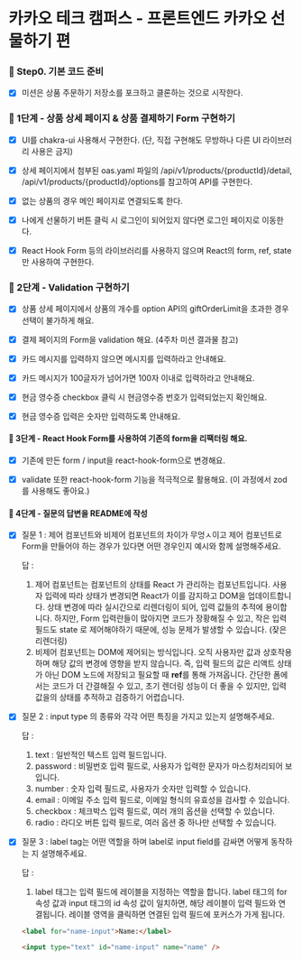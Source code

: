 # 카카오 테크 캠퍼스 - 프론트엔드 카카오 선물하기 편

### 🚀 Step0. 기본 코드 준비

- [x] 미션은 상품 주문하기 저장소를 포크하고 클론하는 것으로 시작한다.

### 🚀 1단계 - 상품 상세 페이지 & 상품 결제하기 Form 구현하기

- [x] UI를 chakra-ui 사용해서 구현한다. (단, 직접 구현해도 무방하나 다른 UI 라이브러리 사용은 금지)

- [x] 상세 페이지에서 첨부된 oas.yaml 파일의 /api/v1/products/{productId}/detail, /api/v1/products/{productId}/options를 참고하여 API를 구현한다.

- [x] 없는 상품의 경우 메인 페이지로 연결되도록 한다.

- [x] 나에게 선물하기 버튼 클릭 시 로그인이 되어있지 않다면 로그인 페이지로 이동한다.

- [x] React Hook Form 등의 라이브러리를 사용하지 않으며 React의 form, ref, state만 사용하여 구현한다.

### 🚀 2단계 - Validation 구현하기

- [x] 상품 상세 페이지에서 상품의 개수를 option API의 giftOrderLimit을 초과한 경우 선택이 불가하게 해요.

- [x] 결제 페이지의 Form을 validation 해요. (4주차 미션 결과물 참고)

- [x] 카드 메시지를 입력하지 않으면 메시지를 입력하라고 안내해요.

- [x] 카드 메시지가 100글자가 넘어가면 100자 이내로 입력하라고 안내해요.

- [x] 현금 영수증 checkbox 클릭 시 현금영수증 번호가 입력되었는지 확인해요.

- [x] 현금 영수증 입력은 숫자만 입력하도록 안내해요.

#### 🚀 3단계 - React Hook Form를 사용하여 기존의 form을 리팩터링 해요.

- [x] 기존에 만든 form / input을 react-hook-form으로 변경해요.

- [x] validate 또한 react-hook-form 기능을 적극적으로 활용해요. (이 과정에서 zod를 사용해도 좋아요.)

#### 🚀 4단계 - 질문의 답변을 README에 작성

- [x] 질문 1 : 제어 컴포넌트와 비제어 컴포넌트의 차이가 무엉ㅅ이고 제어 컴포넌트로 Form을 만들어야 하는 경우가 있다면 어떤 경우인지 예시와 함께 설명해주세요.

  답 :

  1. 제어 컴포넌트는 컴포넌트의 상태를 React 가 관리하는 컴포넌트입니다. 사용자 입력에 따라 상태가 변경되면 React가 이를 감지하고 DOM을 업데이트합니다.
     상태 변경에 따라 실시간으로 리렌더링이 되어, 입력 값들의 추적에 용이합니다. 하지만, Form 입력란들이 많아지면 코드가 장황해질 수 있고, 작은 입력 필드도 state 로
     제어해야하기 때문에, 성능 문제가 발생할 수 있습니다. (잦은 리렌더링)
  2. 비제어 컴포넌트는 DOM에 제어되는 방식입니다. 오직 사용자만 값과 상호작용하며 해당 값의 변경에 영향을 받지 않습니다. 즉, 입력 필드의 값은 리액트 상태가 아닌 DOM 노드에 저장되고 필요할 때 **ref**를 통해 가져옵니다.
     간단한 폼에서는 코드가 더 간결해질 수 있고, 초기 렌더링 성능이 더 좋을 수 있지만, 입력 값을의 상태를 추적하고 검증하기 어렵습니다.

- [x] 질문 2 : input type 의 종류와 각각 어떤 특징을 가지고 있는지 설명해주세요.

  답 :

  1. text : 일반적인 텍스트 입력 필드입니다.
  2. password : 비밀번호 입력 필드로, 사용자가 입력한 문자가 마스킹처리되어 보입니다.
  3. number : 숫자 입력 필드로, 사용자가 숫자만 입력할 수 있습니다.
  4. email : 이메일 주소 입력 필드로, 이메일 형식의 유효성을 검사할 수 있습니다.
  5. checkbox : 체크박스 입력 필드로, 여러 개의 옵션을 선택할 수 있습니다.
  6. radio : 라디오 버튼 입력 필드로, 여러 옵션 중 하나만 선택할 수 있습니다.

- [x] 질문 3 : label tag는 어떤 역할을 하며 label로 input field를 감싸면 어떻게 동작하는 지 설명해주세요.

  답 :

  1. label 태그는 입력 필드에 레이블을 지정하는 역할을 합니다. label 태그의 for 속성 값과 input 태그의 id 속성 값이 일치하면, 해당 레이블이 입력 필드와 연결됩니다. 레이블 영역을 클릭하면 연결된 입력 필드에 포커스가 가게 됩니다.

  ```html
  <label for="name-input">Name:</label>

  <input type="text" id="name-input" name="name" />
  ```